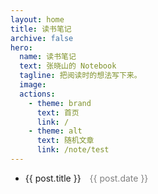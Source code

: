 ```yaml
---
layout: home
title: 读书笔记
archive: false
hero:
  name: 读书笔记
  text: 张晓山的 Notebook
  tagline: 把阅读时的想法写下来。
  image:
  actions:
    - theme: brand
      text: 首页
      link: /
    - theme: alt
      text: 随机文章
      link: /note/test
---
```

<script setup lang="ts">
import { data as posts } from '../../.vitepress/components/archive/note.data.mts'
</script>

<ul>
  <li v-for="post in posts" :key="post.url">
    <a :href="post.url">{{ post.title }}</a>
    <span style="color: gray; margin-left: 10px;">
      {{ post.date }}
    </span>
  </li>
</ul>